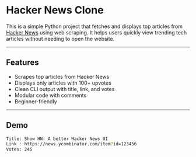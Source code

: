 # Hacker News Clone

This is a simple Python project that fetches and displays top articles from [Hacker News](https://news.ycombinator.com/) using web scraping. It helps users quickly view trending tech articles without needing to open the website.

---

## Features

- Scrapes top articles from Hacker News
- Displays only articles with 100+ upvotes
- Clean CLI output with title, link, and votes
- Modular code with comments
- Beginner-friendly

---

## Demo

```bash
Title: Show HN: A better Hacker News UI
Link : https://news.ycombinator.com/item?id=123456
Votes: 245
